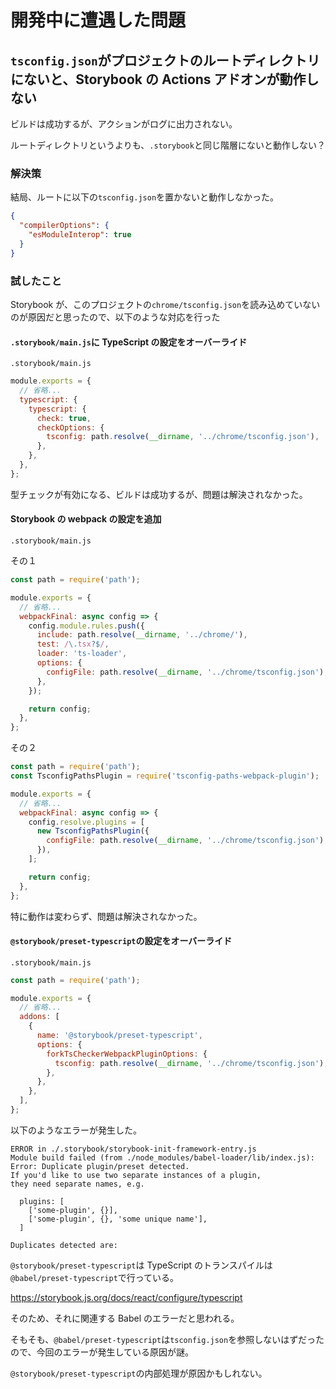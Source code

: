 # 開発中に遭遇した問題

## `tsconfig.json`がプロジェクトのルートディレクトリにないと、Storybook の Actions アドオンが動作しない

ビルドは成功するが、アクションがログに出力されない。

ルートディレクトリというよりも、`.storybook`と同じ階層にないと動作しない？

### 解決策

結局、ルートに以下の`tsconfig.json`を置かないと動作しなかった。

```json
{
  "compilerOptions": {
    "esModuleInterop": true
  }
}
```

### 試したこと

Storybook が、このプロジェクトの`chrome/tsconfig.json`を読み込めていないのが原因だと思ったので、以下のような対応を行った

#### `.storybook/main.js`に TypeScript の設定をオーバーライド

`.storybook/main.js`

```js
module.exports = {
  // 省略...
  typescript: {
    typescript: {
      check: true,
      checkOptions: {
        tsconfig: path.resolve(__dirname, '../chrome/tsconfig.json'),
      },
    },
  },
};
```

型チェックが有効になる、ビルドは成功するが、問題は解決されなかった。

#### Storybook の webpack の設定を追加

`.storybook/main.js`

その１

```js
const path = require('path');

module.exports = {
  // 省略...
  webpackFinal: async config => {
    config.module.rules.push({
      include: path.resolve(__dirname, '../chrome/'),
      test: /\.tsx?$/,
      loader: 'ts-loader',
      options: {
        configFile: path.resolve(__dirname, '../chrome/tsconfig.json'),
      },
    });

    return config;
  },
};
```

その２

```js
const path = require('path');
const TsconfigPathsPlugin = require('tsconfig-paths-webpack-plugin');

module.exports = {
  // 省略...
  webpackFinal: async config => {
    config.resolve.plugins = [
      new TsconfigPathsPlugin({
        configFile: path.resolve(__dirname, '../chrome/tsconfig.json'),
      }),
    ];

    return config;
  },
};
```

特に動作は変わらず、問題は解決されなかった。

#### `@storybook/preset-typescript`の設定をオーバーライド

`.storybook/main.js`

```js
const path = require('path');

module.exports = {
  // 省略...
  addons: [
    {
      name: '@storybook/preset-typescript',
      options: {
        forkTsCheckerWebpackPluginOptions: {
          tsconfig: path.resolve(__dirname, '../chrome/tsconfig.json'),
        },
      },
    },
  ],
};
```

以下のようなエラーが発生した。

```shell
ERROR in ./.storybook/storybook-init-framework-entry.js
Module build failed (from ./node_modules/babel-loader/lib/index.js):
Error: Duplicate plugin/preset detected.
If you'd like to use two separate instances of a plugin,
they need separate names, e.g.

  plugins: [
    ['some-plugin', {}],
    ['some-plugin', {}, 'some unique name'],
  ]

Duplicates detected are:
```

`@storybook/preset-typescript`は TypeScript のトランスパイルは`@babel/preset-typescript`で行っている。

https://storybook.js.org/docs/react/configure/typescript

そのため、それに関連する Babel のエラーだと思われる。

そもそも、`@babel/preset-typescript`は`tsconfig.json`を参照しないはずだったので、今回のエラーが発生している原因が謎。

`@storybook/preset-typescript`の内部処理が原因かもしれない。
